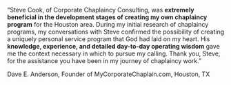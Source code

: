 ---
---
&#8220;Steve Cook, of Corporate Chaplaincy Consulting, was **extremely beneficial in the development stages of creating my own chaplaincy program** for the Houston area. During my initial research of chaplaincy programs, my conversations with Steve confirmed the possibility of creating a uniquely personal service program that God had laid on my heart. His **knowledge, experience, and detailed day-to-day operating wisdom** gave me the context necessary in which to pursue my calling. Thank you, Steve, for the assistance you have been in my journey of chaplaincy work.&#8221;

Dave E. Anderson,
Founder of MyCorporateChaplain.com,
Houston, TX
